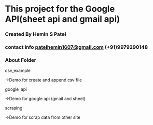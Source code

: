 # This project for the Google API(sheet api and gmail api)
### Created By Hemin S Patel
### contact info patelhemin1607@gmail.com   (+91)9979290148

### About Folder
csv_example

->Demo for create and append csv file

google_api

->Demo for google api (gmail and sheet)

scraping

->Demo for scrap data from other site